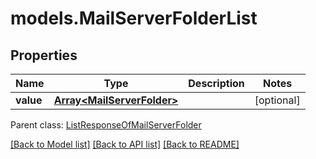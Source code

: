 # models.MailServerFolderList
## Properties
Name | Type | Description | Notes
------------ | ------------- | ------------- | -------------
**value** | [**Array&lt;MailServerFolder&gt;**](MailServerFolder.md) |  | [optional] 

 Parent class: [ListResponseOfMailServerFolder](ListResponseOfMailServerFolder.md)

[[Back to Model list]](README.md#documentation-for-models) [[Back to API list]](README.md#documentation-for-api-endpoints) [[Back to README]](README.md)


